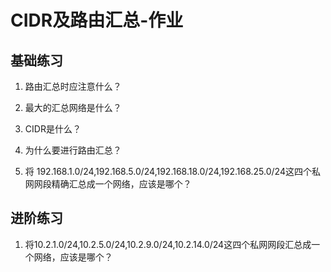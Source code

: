 # CIDR及路由汇总-作业

## 基础练习

1. 路由汇总时应注意什么？

2. 最大的汇总网络是什么？

3. CIDR是什么？

4. 为什么要进行路由汇总？

5. 将 192.168.1.0/24,192.168.5.0/24,192.168.18.0/24,192.168.25.0/24这四个私网网段精确汇总成一个网络，应该是哪个？

   

## 进阶练习

1. 将10.2.1.0/24,10.2.5.0/24,10.2.9.0/24,10.2.14.0/24这四个私网网段汇总成一个网络，应该是哪个？